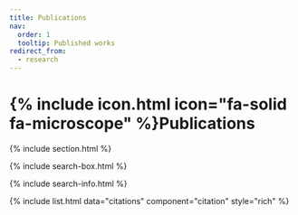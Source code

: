 ```yaml
---
title: Publications
nav:
  order: 1
  tooltip: Published works
redirect_from:
  - research
---
```


# {% include icon.html icon="fa-solid fa-microscope" %}Publications


{% include section.html %}

{% include search-box.html %}

{% include search-info.html %}

{% include list.html data="citations" component="citation" style="rich" %}
